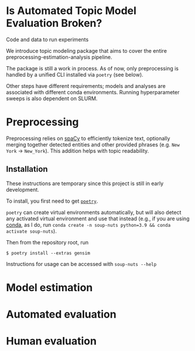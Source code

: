 # Is Automated Topic Model Evaluation Broken?

Code and data to run experiments 

We introduce topic modeling package that aims to cover the entire preprocessing-estimation-analysis pipeline.

The package is still a work in process. As of now, only preprocessing is handled by a unified CLI installed via `poetry` (see below).

Other steps have different requirements; models and analyses are associated with different conda environments. Running hyperparameter sweeps is also dependent on SLURM.

# Preprocessing

Preprocessing relies on [spaCy](https://spacy.io/) to efficiently tokenize text, optionally merging together detected entities and other provided phrases (e.g. `New York` -> `New_York`). This addition helps with topic readability.

## Installation

These instructions are temporary since this project is still in early development.

To install, you first need to get [`poetry`](https://python-poetry.org/docs/).

`poetry` can create virtual environments automatically, but will also detect any activated virtual environment and use that instead (e.g., if you are using [conda](https://docs.conda.io/en/latest/miniconda.html), as I do, run `conda create -n soup-nuts python=3.9 && conda activate soup-nuts`).

Then from the repository root, run

```console
$ poetry install --extras gensim
```

Instructions for usage can be accessed with `soup-nuts --help`

# Model estimation



# Automated evaluation

# Human evaluation